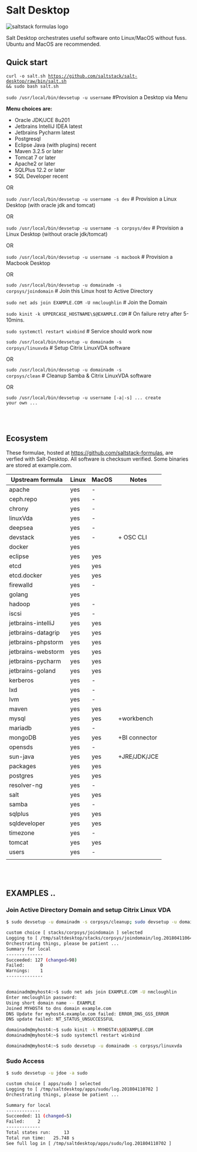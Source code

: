 # Salt Desktop
![saltstack formulas logo](https://avatars2.githubusercontent.com/u/4683350?s=200&v=4)

Salt Desktop orchestrates useful software onto Linux/MacOS without fuss. Ubuntu and MacOS are recommended.

## Quick start

<code>curl -o salt.sh https://github.com/saltstack/salt-desktop/raw/bin/salt.sh && sudo bash salt.sh</code>

<code>sudo /usr/local/bin/devsetup -u username</code>     #Provision a Desktop via Menu

**Menu choices are:**
- Oracle JDK/JCE 8u201
- Jetbrains IntelliJ IDEA latest
- Jetbrains Pycharm latest
- Postgresql
- Eclipse Java (with plugins) recent
- Maven 3.2.5 or later
- Tomcat 7 or later
- Apache2 or later
- SQLPlus 12.2 or later
- SQL Developer recent

OR 

<code>sudo /usr/local/bin/devsetup -u username -s dev</code>          # Provision a Linux Desktop (with oracle jdk and tomcat)

OR 

<code>sudo /usr/local/bin/devsetup -u username -s corpsys/dev</code>  # Provision a Linux Desktop (without oracle jdk/tomcat)

OR 

<code>sudo /usr/local/bin/devsetup -u username -s macbook</code>  # Provision a Macbook Desktop

OR

<code>sudo /usr/local/bin/devsetup -u domainadm -s corpsys/joindomain</code>    # Join this Linux host to Active Directory

<code>sudo net ads join EXAMPLE.COM -U nmcloughlin</code>                   # Join the Domain

<code>sudo kinit -k UPPERCASE_HOSTNAME\\$@EXAMPLE.COM</code>                # On failure retry after 5-10mins.

<code>sudo systemctl restart winbind</code>                                   # Service should work now

<code>sudo /usr/local/bin/devsetup -u domainadm -s corpsys/linuxvda</code>      # Setup Citrix LinuxVDA software


OR

<code>sudo /usr/local/bin/devsetup -u domainadm -s corpsys/clean</code>         # Cleanup Samba & Citrix LinuxVDA software

OR

<code>sudo /usr/local/bin/devsetup -u username [-a|-s]  ... create your own ... </code>

<br></br>
## Ecosystem

These formulae, hosted at https://github.com/saltstack-formulas, are verfied with Salt-Desktop. All software is checksum verified. Some binaries are stored at example.com.

| Upstream formula  	| Linux | MacOS	| Notes         | 	
|---------------	|------	|-------|-------------	|
| apache        	|  yes  |   -  	|   	   	|
| ceph.repo        	|  yes  |   -  	|   	   	|
| chrony        	|  yes  |   -  	|   	   	|
| linuxVda        	|  yes  |   -  	|   	   	|
| deepsea        	|  yes  |   -  	|   	   	|
| devstack        	|  yes  |   -  	| + OSC CLI     |
| docker        	|  yes  |   	|   	   	|
| eclipse        	|  yes  |  yes 	|   	   	|
| etcd              	|  yes  |  yes 	|   	   	|
| etcd.docker        	|  yes  |  yes 	|   	   	|
| firewalld         	|  yes  |   -  	|   	   	|
| golang        	|  yes  |   	|   	   	|
| hadoop        	|  yes  |   -  	|   	   	|
| iscsi             	|  yes  |   -  	|   	   	|
| jetbrains-intelliJ 	|  yes  |  yes 	|   	   	|
| jetbrains-datagrip 	|  yes  |  yes 	|   	   	|
| jetbrains-phpstorm 	|  yes  |  yes 	|   	  	|
| jetbrains-webstorm 	|  yes  |  yes 	|   	   	|
| jetbrains-pycharm 	|  yes  |  yes 	|   	   	|
| jetbrains-goland 	|  yes  |  yes 	|   	   	|
| kerberos        	|  yes  |   -  	|   	   	|
| lxd              	|  yes  |   -  	|   	   	|
| lvm              	|  yes  |   - 	|   	   	|
| maven              	|  yes  |  yes	|   	   	|
| mysql              	|  yes  |  yes 	| +workbench  	|
| mariadb        	|  yes  |   -  	|   	   	|
| mongoDB        	|  yes  |  yes	| +BI connector	|
| opensds        	|  yes  |   -  	|   	   	|
| sun-java       	|  yes  |  yes 	| +JRE/JDK/JCE	|
| packages      	|  yes  |  yes 	|   	   	|
| postgres      	|  yes  |  yes 	|   	   	|
| resolver-ng      	|  yes  |   - 	|   	   	|
| salt            	|  yes  |  yes 	|   	   	|
| samba             	|  yes  |   -  	|   	   	|
| sqlplus       	|  yes  |  yes 	|   	  	|
| sqldeveloper       	|  yes  |  yes 	|   	   	|
| timezone       	|  yes  |   -  	|   	   	|
| tomcat            	|  yes  |  yes 	|   	  	|
| users                 |  yes  |   -  	|   	  	|
|                       |  	|   	|   	   	|

<br/><br/>
## EXAMPLES ..

### Join Active Directory Domain and setup Citrix Linux VDA
```bash
$ sudo devsetup -u domainadm -s corpsys/cleanup; sudo devsetup -u domainadm -s corpsys/joindomain

custom choice [ stacks/corpsys/joindomain ] selected
Logging to [ /tmp/saltdesktop/stacks/corpsys/joindomain/log.201804110644 ]
Orchestrating things, please be patient ...
Summary for local
--------------
Succeeded: 127 (changed=98)
Failed:      0
Warnings:    1
--------------


domainadm@myhost4:~$ sudo net ads join EXAMPLE.COM -U nmcloughlin
Enter nmcloughlin password:
Using short domain name -- EXAMPLE
Joined MYHOST4 to dns domain example.com
DNS Update for myhost4.example.com failed: ERROR_DNS_GSS_ERROR
DNS update failed: NT_STATUS_UNSUCCESSFUL

domainadm@myhost4:~$ sudo kinit -k MYHOST4\$@EXAMPLE.COM
domainadm@myhost4:~$ sudo systemctl restart winbind

domainadm@myhost4:~$ sudo devsetup -u domainadm -s corpsys/linuxvda

```

### Sudo Access
```bash
$ sudo devsetup -u jdoe -a sudo

custom choice [ apps/sudo ] selected
Logging to [ /tmp/saltdesktop/apps/sudo/log.201804110702 ]
Orchestrating things, please be patient ...

Summary for local
-------------
Succeeded: 11 (changed=5)
Failed:     2
-------------
Total states run:     13
Total run time:   25.748 s
See full log in [ /tmp/saltdesktop/apps/sudo/log.201804110702 ]
```
